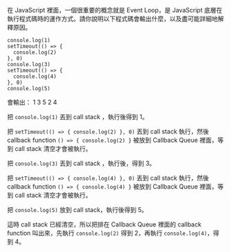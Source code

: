 在 JavaScript 裡面，一個很重要的概念就是 Event Loop，是 JavaScript 底層在執行程式碼時的運作方式。請你說明以下程式碼會輸出什麼，以及盡可能詳細地解釋原因。

```
console.log(1)
setTimeout(() => {
  console.log(2)
}, 0)
console.log(3)
setTimeout(() => {
  console.log(4)
}, 0)
console.log(5)
```

會輸出：
1
3
5
2
4

把 `console.log(1)` 丟到 call stack ，執行後得到 1。

把 `setTimeout(() => {
  console.log(2)
}, 0)` 丟到 call stack 執行，然後 callback function `() => {
  console.log(2)
}` 被放到 Callback Queue 裡面，等到 call stack 清空才會被執行。

把 `console.log(3)` 丟到 call stack ，執行後，得到 3。

把 `setTimeout(() => {
  console.log(4)
}, 0)` 丟到 call stack 執行，然後 callback function `() => {
  console.log(4)
}` 被放到 Callback Queue 裡面，等到 call stack 清空才會被執行。

把 `console.log(5)` 放到 call stack，執行後得到 5。

這時 call stack 已經清空，所以把排在 Callback Queue 裡面的 callback function 叫出來，先執行 `console.log(2)` 得到 2，再執行 `console.log(4)`，得到 4。